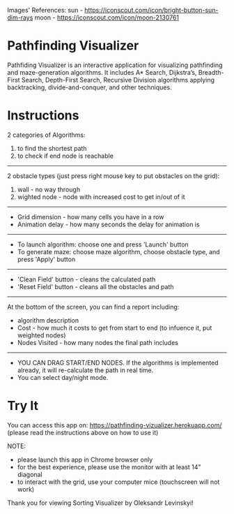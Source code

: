 Images' References:
sun - https://iconscout.com/icon/bright-button-sun-dim-rays
moon - https://iconscout.com/icon/moon-2130761

# Pathfinding Visualizer

Pathfiding Visualizer is an interactive application for visualizing pathfinding and maze-generation algorithms. It includes A* Search, Dijkstra’s, Breadth-First Search, Depth-First Search, Recursive Division algorithms applying backtracking, divide-and-conquer, and other techniques.

# Instructions
2 categories of Algorithms:
  1) to find the shortest path
  2) to check if end node is reachable

---

2 obstacle types (just press right mouse key to put obstacles on the grid):
  1) wall - no way through
  2) wighted node - node with increased cost to get in/out of it

---

* Grid dimension - how many cells you have in a row
* Animation delay - how many seconds the delay for animation is

---

* To launch algorithm: choose one and press 'Launch' button
* To generate maze: choose maze algorithm, choose obstacle type, and press 'Apply' button

---

* 'Clean Field' button - cleans the calculated path
* 'Reset Field' button - cleans all the obstacles and path

---

At the bottom of the screen, you can find a report including:
  * algorithm description
  * Cost - how much it costs to get from start to end (to infuence it, put weighted nodes)
  * Nodes Visited - how many nodes the final path includes

---

* YOU CAN DRAG START/END NODES. If the algorithms is implemented already, it will re-calculate the path in real time.
* You can select day/night mode.

# Try It
You can access this app on: https://pathfinding-vizualizer.herokuapp.com/ (please read the instructions above on how to use it)

NOTE: 
* please launch this app in Chrome browser only
* for the best experience, please use the monitor with at least 14" diagonal
* to interact with the grid, use your computer mice (touchscreen will not work)

Thank you for viewing Sorting Visualizer by Oleksandr Levinskyi!
